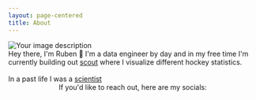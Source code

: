 ```yaml
---
layout: page-centered
title: About
---
```

<div class="about-container">
  <img src="https://storage.googleapis.com/scout_static_images/about_me.jpg" alt="Your image description" class="about-image">
  <div class="about-text">
    Hey there, I'm Ruben 👋 I'm a data engineer by day and in my free time I'm currently building out <a href="http://www.scouthte.xyz" target="_blank">scout</a> where I visualize different hockey statistics.
    <br>
    <br>
    In a past life I was a <a href="https://scholar.google.ca/citations?user=saCL_9gAAAAJ&hl=en" target="_blank">scientist</a>
  </div>
</div>

<div style='text-align: center;'>
  If you'd like to reach out, here are my socials:
  </div>
<div class="vertical-center">

  <a href="https://twitter.com/rubenflamshep" target="_blank">
    <i class="fab fa-bluesky fa-2x"></i>
  </a>
  <a href="https://twitter.com/rubenflamshep" target="_blank">
    <i class="fab fa-twitter fa-2x"></i>
  </a>
  <a href="https://www.linkedin.com/in/rubenflamshepherd/" target="_blank">
    <i class="fab fa-linkedin fa-2x"></i>
  </a>

  <a href="https://www.instagram.com/rubenflamshepherd" target="_blank">
    <i class="fab fa-instagram fa-2x"></i>
  </a>
</div>